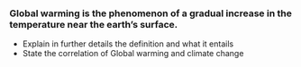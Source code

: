 ### Global warming is the phenomenon of a gradual increase in the temperature near the earth’s surface. 

- Explain in further details the definition and what it entails
- State the correlation of Global warming and climate change